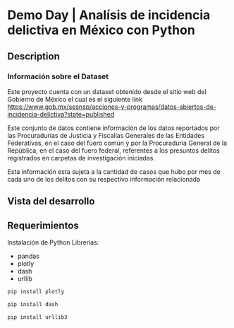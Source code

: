 # Demo Day | Analísis de incidencia delictiva en México con Python

## Description

### Información sobre el Dataset

Este proyecto cuenta con un dataset obtenido desde el sitío web del Gobierno de México el cual es el siguiente link https://www.gob.mx/sesnsp/acciones-y-programas/datos-abiertos-de-incidencia-delictiva?state=published

Este conjunto de datos contiene información de los datos reportados por las Procuradurías de Justicia y Fiscalías Generales de las Entidades Federativas, en el caso del fuero común y por la Procuraduría General de la República, en el caso del fuero federal, referentes a los presuntos delitos registrados en carpetas de investigación iniciadas.

Esta información esta sujeta a la cantidad de casos que hubo por mes de cada uno de los delitos con su respectivo información relacionada

## Vista del desarrollo

## Requerimientos 

Instalación de Python
Librerias: 
- pandas
- plotly
- dash
- urllib

```python
pip install plotly

pip install dash

pip install urllib3
```